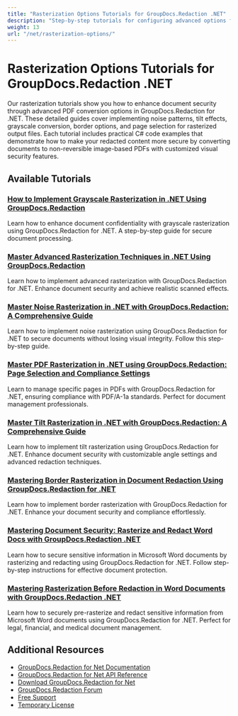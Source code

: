 ```yaml
---
title: "Rasterization Options Tutorials for GroupDocs.Redaction .NET"
description: "Step-by-step tutorials for configuring advanced options for rasterized PDF output including noise, tilt, grayscale, and borders in GroupDocs.Redaction for .NET."
weight: 13
url: "/net/rasterization-options/"
---
```


# Rasterization Options Tutorials for GroupDocs.Redaction .NET

Our rasterization tutorials show you how to enhance document security through advanced PDF conversion options in GroupDocs.Redaction for .NET. These detailed guides cover implementing noise patterns, tilt effects, grayscale conversion, border options, and page selection for rasterized output files. Each tutorial includes practical C# code examples that demonstrate how to make your redacted content more secure by converting documents to non-reversible image-based PDFs with customized visual security features.

## Available Tutorials

### [How to Implement Grayscale Rasterization in .NET Using GroupDocs.Redaction](./implement-grayscale-rasterization-groupdocs-redaction-net/)
Learn how to enhance document confidentiality with grayscale rasterization using GroupDocs.Redaction for .NET. A step-by-step guide for secure document processing.

### [Master Advanced Rasterization Techniques in .NET Using GroupDocs.Redaction](./advanced-rasterization-groupdocs-redaction-net/)
Learn how to implement advanced rasterization with GroupDocs.Redaction for .NET. Enhance document security and achieve realistic scanned effects.

### [Master Noise Rasterization in .NET with GroupDocs.Redaction&#58; A Comprehensive Guide](./groupdocs-redaction-net-noise-rasterization-guide/)
Learn how to implement noise rasterization using GroupDocs.Redaction for .NET to secure documents without losing visual integrity. Follow this step-by-step guide.

### [Master PDF Rasterization in .NET using GroupDocs.Redaction&#58; Page Selection and Compliance Settings](./groupdocs-redaction-net-pdf-rasterization-compliance/)
Learn to manage specific pages in PDFs with GroupDocs.Redaction for .NET, ensuring compliance with PDF/A-1a standards. Perfect for document management professionals.

### [Master Tilt Rasterization in .NET with GroupDocs.Redaction&#58; A Comprehensive Guide](./master-tilt-rasterization-groupdocs-redaction-net/)
Learn how to implement tilt rasterization using GroupDocs.Redaction for .NET. Enhance document security with customizable angle settings and advanced redaction techniques.

### [Mastering Border Rasterization in Document Redaction Using GroupDocs.Redaction for .NET](./groupdocs-redaction-net-border-rasterization-guide/)
Learn how to implement border rasterization with GroupDocs.Redaction for .NET. Enhance your document security and compliance effortlessly.

### [Mastering Document Security&#58; Rasterize and Redact Word Docs with GroupDocs.Redaction .NET](./secure-word-docs-rasterize-redact-net/)
Learn how to secure sensitive information in Microsoft Word documents by rasterizing and redacting using GroupDocs.Redaction for .NET. Follow step-by-step instructions for effective document protection.

### [Mastering Rasterization Before Redaction in Word Documents with GroupDocs.Redaction .NET](./mastering-rasterization-redaction-word-docs-groupdocs-redaction-net/)
Learn how to securely pre-rasterize and redact sensitive information from Microsoft Word documents using GroupDocs.Redaction for .NET. Perfect for legal, financial, and medical document management.

## Additional Resources

- [GroupDocs.Redaction for Net Documentation](https://docs.groupdocs.com/redaction/net/)
- [GroupDocs.Redaction for Net API Reference](https://reference.groupdocs.com/redaction/net/)
- [Download GroupDocs.Redaction for Net](https://releases.groupdocs.com/redaction/net/)
- [GroupDocs.Redaction Forum](https://forum.groupdocs.com/c/redaction)
- [Free Support](https://forum.groupdocs.com/)
- [Temporary License](https://purchase.groupdocs.com/temporary-license/)
